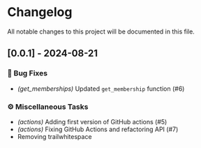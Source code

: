 # Changelog

All notable changes to this project will be documented in this file.

## [0.0.1] - 2024-08-21

### 🐛 Bug Fixes

- *(get_memberships)* Updated `get_membership` function (#6)

### ⚙️ Miscellaneous Tasks

- *(actions)* Adding first version of GitHub actions (#5)
- *(actions)* Fixing GitHub Actions and refactoring API (#7)
- Removing trailwhitespace

<!-- generated by git-cliff -->
